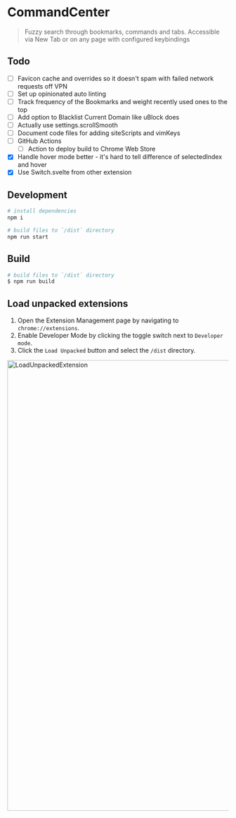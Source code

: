 # CommandCenter

> Fuzzy search through bookmarks, commands and tabs. Accessible via New Tab or on any page with configured keybindings

## Todo
- [ ] Favicon cache and overrides so it doesn't spam with failed network requests off VPN
- [ ] Set up opinionated auto linting
- [ ] Track frequency of the Bookmarks and weight recently used ones to the top
- [ ] Add option to Blacklist Current Domain like uBlock does
- [ ] Actually use settings.scrollSmooth
- [ ] Document code files for adding siteScripts and vimKeys
- [ ] GitHub Actions
    - [ ] Action to deploy build to Chrome Web Store
- [x] Handle hover mode better - it's hard to tell difference of selectedIndex and hover
- [x] Use Switch.svelte from other extension

## Development

```bash
# install dependencies
npm i

# build files to `/dist` directory
npm run start
```

## Build

```bash
# build files to `/dist` directory
$ npm run build
```

## Load unpacked extensions

1. Open the Extension Management page by navigating to `chrome://extensions`.
2. Enable Developer Mode by clicking the toggle switch next to `Developer mode`.
3. Click the `Load Unpacked` button and select the `/dist` directory.

<img width="1024" alt="LoadUnpackedExtension" src="https://github.com/williamconnolly/commandcenter/assets/30242826/0cdc81dc-375d-4596-9026-eca11a274de1">

